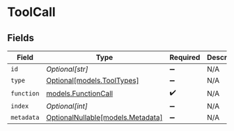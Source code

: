 # ToolCall


## Fields

| Field                                                      | Type                                                       | Required                                                   | Description                                                |
| ---------------------------------------------------------- | ---------------------------------------------------------- | ---------------------------------------------------------- | ---------------------------------------------------------- |
| `id`                                                       | *Optional[str]*                                            | :heavy_minus_sign:                                         | N/A                                                        |
| `type`                                                     | [Optional[models.ToolTypes]](../models/tooltypes.md)       | :heavy_minus_sign:                                         | N/A                                                        |
| `function`                                                 | [models.FunctionCall](../models/functioncall.md)           | :heavy_check_mark:                                         | N/A                                                        |
| `index`                                                    | *Optional[int]*                                            | :heavy_minus_sign:                                         | N/A                                                        |
| `metadata`                                                 | [OptionalNullable[models.Metadata]](../models/metadata.md) | :heavy_minus_sign:                                         | N/A                                                        |